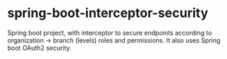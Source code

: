 # spring-boot-interceptor-security
Spring boot project, with interceptor to secure endpoints according to organization -> branch (levels) roles and permissions. It also uses Spring boot OAuth2 security.

